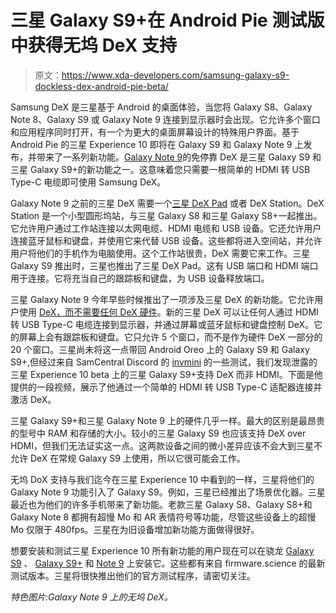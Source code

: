 # 三星 Galaxy S9+在 Android Pie 测试版中获得无坞 DeX 支持

> 原文：<https://www.xda-developers.com/samsung-galaxy-s9-dockless-dex-android-pie-beta/>

Samsung DeX 是三星基于 Android 的桌面体验，当您将 Galaxy S8、Galaxy Note 8、Galaxy S9 或 Galaxy Note 9 连接到显示器时会出现。它允许多个窗口和应用程序同时打开，有一个为更大的桌面屏幕设计的特殊用户界面。基于 Android Pie 的三星 Experience 10 即将在 Galaxy S9 和 Galaxy Note 9 上发布，并带来了一系列新功能。[Galaxy Note 9](https://www.xda-developers.com/samsung-galaxy-note-9-dex-without-hardware/)的免停靠 DeX 是三星 Galaxy S9 和三星 Galaxy S9+的新功能之一。这意味着您只需要一根简单的 HDMI 转 USB Type-C 电缆即可使用 Samsung DeX。

Galaxy Note 9 之前的三星 DeX 需要一个[三星 DeX Pad](https://www.xda-developers.com/samsung-dex-pad-galaxy-leak/) 或者 DeX Station。DeX Station 是一个小型圆形坞站，与三星 Galaxy S8 和三星 Galaxy S8+一起推出。它允许用户通过工作站连接以太网电缆、HDMI 电缆和 USB 设备。它还允许用户连接蓝牙鼠标和键盘，并使用它来代替 USB 设备。这些都将进入空间站，并允许用户将他们的手机作为电脑使用。这个工作站很贵，DeX 需要它来工作。三星 Galaxy S9 推出时，三星也推出了三星 DeX Pad。这有 USB 端口和 HDMI 端口用于连接。它将充当自己的跟踪板和键盘，为 USB 设备释放端口。

三星 Galaxy Note 9 今年早些时候推出了一项涉及三星 DeX 的新功能。它允许用户使用 [DeX，而不需要任何 DeX 硬件](https://www.xda-developers.com/samsung-galaxy-note-9-dex-without-hardware/)。新的三星 DeX 可以让任何人通过 HDMI 转 USB Type-C 电缆连接到显示器，并通过屏幕或蓝牙鼠标和键盘控制 DeX。它的屏幕上会有跟踪板和键盘。它只允许 5 个窗口，而不是作为硬件 DeX 一部分的 20 个窗口。三星尚未将这一点带回 Android Oreo 上的 Galaxy S9 和 Galaxy S9+,但经过来自 SamCentral Discord 的 [invmini](https://twitter.com/monsterfak0?lang=en) 的一些测试，我们发现泄露的三星 Experience 10 beta 上的三星 Galaxy S9+支持 DeX 而非 HDMI。下面是他提供的一段视频，展示了他通过一个简单的 HDMI 转 USB Type-C 适配器连接并激活 DeX。

三星 Galaxy S9+和三星 Galaxy Note 9 上的硬件几乎一样。最大的区别是最昂贵的型号中 RAM 和存储的大小。较小的三星 Galaxy S9 也应该支持 DeX over HDMI，但我们无法证实这一点。这两款设备之间的微小差异应该不会大到三星不允许 DeX 在常规 Galaxy S9 上使用，所以它很可能会工作。

无坞 DoX 支持与我们迄今在三星 Experience 10 中看到的一样，三星将他们的 Galaxy Note 9 功能引入了 Galaxy S9。例如，三星已经推出了场景优化器。三星最近也为他们的许多手机带来了新功能。老款三星 Galaxy S8、Galaxy S8+和 Galaxy Note 8 都拥有超慢 Mo 和 AR 表情符号等功能，尽管这些设备上的超慢 Mo 仅限于 480fps。三星在为旧设备增加新功能方面做得很好。

想要安装和测试三星 Experience 10 所有新功能的用户现在可以在骁龙 [Galaxy S9](https://www.xda-developers.com/install-android-pie-beta-snapdragon-samsung-galaxy-s9/) 、 [Galaxy S9+](https://www.xda-developers.com/install-android-pie-samsung-experience-10-samsung-galaxy-s9/) 和 [Note 9](https://www.xda-developers.com/install-early-android-pie-samsung-experience-10-snapdragon-samsung-galaxy-note-9/) 上安装它。这些都有来自 firmware.science 的最新测试版本。三星将很快推出他们的官方测试程序，请密切关注。

*特色图片:Galaxy Note 9 上的无坞 DeX。*